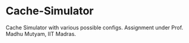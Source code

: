 # Cache-Simulator
Cache Simulator with various possible configs.
Assignment under Prof. Madhu Mutyam, IIT Madras.
